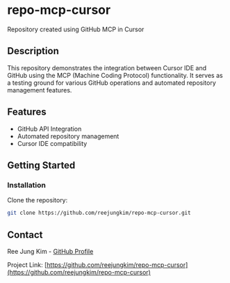 # repo-mcp-cursor

Repository created using GitHub MCP in Cursor

## Description

This repository demonstrates the integration between Cursor IDE and GitHub using the MCP (Machine Coding Protocol) functionality. It serves as a testing ground for various GitHub operations and automated repository management features.

## Features

- GitHub API Integration
- Automated repository management
- Cursor IDE compatibility

## Getting Started

### Installation

Clone the repository:
```bash
git clone https://github.com/reejungkim/repo-mcp-cursor.git
```

## Contact

Ree Jung Kim - [GitHub Profile](https://github.com/reejungkim)

Project Link: [https://github.com/reejungkim/repo-mcp-cursor](https://github.com/reejungkim/repo-mcp-cursor)